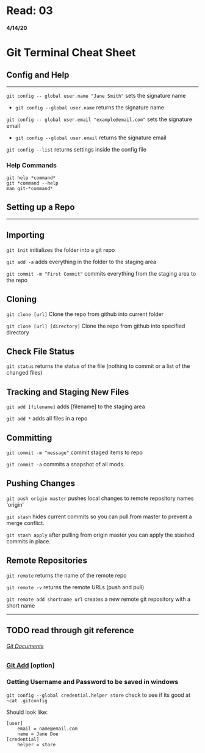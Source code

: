 # Read: 03
#### 4/14/20

# Git Terminal Cheat Sheet

## Config and Help
___
`git config -- global user.name "Jane Smith"` sets the signature name
- `git config --global user.name` returns the signature name

`git config -- global user.email "example@email.com"` sets the signature email
- `git config --global user.email` returns the signature email

`git config --list` returns settings inside the config file

### Help Commands
``` git
git help *command*
git *command --help
man git-*command*
```

## Setting up a Repo
___
## Importing

`git init` initializes the folder into a git repo

`git add -a` adds everything in the folder to the staging area

`git commit -m "First Commit"` commits everything from the staging area to the repo

## Cloning

`git clone [url]` Clone the repo from github into current folder

`git clone [url] [directory]` Clone the repo from github into specified directory

## Check File Status

`git status` returns the status of the file (nothing to commit or a list of the changed files)

## Tracking and Staging New Files

`git add [filename]` adds [filename] to the staging area

`git add *` adds all files in a repo

## Committing

`git commit -m "message"` commit staged items to repo

`git commit -a` commits a snapshot of all mods.

## Pushing Changes

`git push origin master` pushes local changes to remote repository names 'origin'

`git stash` hides current commits so you can pull from master to prevent a merge conflict.

`git stash apply` after pulling from origin master you can apply the stashed commits in place.

## Remote Repositories

`git remote` returns the name of the remote repo

`git remote -v` returns the remote URLs (push and pull)

`git remote add shortname url` creates a new remote git repository with a short name


___


## TODO read through git reference 
###### [Git Documents](https://git-scm.com/docs/)


### [Git Add](https://git-scm.com/docs/git-add) [option]


### Getting Username and Password to be saved in windows

`git config --global credential.helper store`
check to see if its good at `~cat .gitconfig`

Should look like:
```
[user]
    email = name@email.com
    name = Jane Doe
[credential]
    helper = store
```